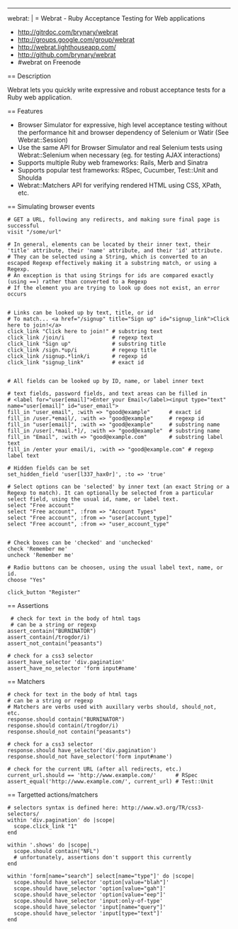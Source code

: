 --- 
webrat: |
  = Webrat - Ruby Acceptance Testing for Web applications
  
  - http://gitrdoc.com/brynary/webrat
  - http://groups.google.com/group/webrat
  - http://webrat.lighthouseapp.com/
  - http://github.com/brynary/webrat
  - #webrat on Freenode
  
  == Description
  
  Webrat lets you quickly write expressive and robust acceptance tests for a Ruby
  web application. 
  
  == Features
  
  * Browser Simulator for expressive, high level acceptance testing without the
    performance hit and browser dependency of Selenium or Watir (See Webrat::Session)
  * Use the same API for Browser Simulator and real Selenium tests using
    Webrat::Selenium when necessary (eg. for testing AJAX interactions)
  * Supports multiple Ruby web frameworks: Rails, Merb and Sinatra
  * Supports popular test frameworks: RSpec, Cucumber, Test::Unit and Shoulda
  * Webrat::Matchers API for verifying rendered HTML using CSS, XPath, etc.
  
  
  == Simulating browser events
  
    # GET a URL, following any redirects, and making sure final page is successful
    visit "/some/url"
  
    # In general, elements can be located by their inner text, their 'title' attribute, their 'name' attribute, and their 'id' attribute.
    # They can be selected using a String, which is converted to an escaped Regexp effectively making it a substring match, or using a Regexp.
    # An exception is that using Strings for ids are compared exactly (using ==) rather than converted to a Regexp
    # If the element you are trying to look up does not exist, an error occurs
  
  
    # Links can be looked up by text, title, or id
    # To match... <a href="/signup" title="Sign up" id="signup_link">Click here to join!</a>
    click_link "Click here to join!" # substring text
    click_link /join/i               # regexp text
    click_link "Sign up"             # substring title
    click_link /sign.*up/i           # regexp title
    click_link /signup.*link/i       # regexp id
    click_link "signup_link"         # exact id
  
  
    # All fields can be looked up by ID, name, or label inner text
  
    # text fields, password fields, and text areas can be filled in
    # <label for="user[email]">Enter your Email</label><input type="text" name="user[email]" id="user_email">
    fill_in "user_email", :with => "good@example"      # exact id
    fill_in /user.*email/, :with => "good@example"     # regexp id
    fill_in "user[email]", :with => "good@example"     # substring name
    fill_in /user[.*mail.*]/, :with => "good@example"  # substring name
    fill_in "Email", :with => "good@example.com"       # substring label text
    fill_in /enter your email/i, :with => "good@example.com" # regexp label text
  
    # Hidden fields can be set
    set_hidden_field 'user[l337_hax0r]', :to => 'true'
  
    # Select options can be 'selected' by inner text (an exact String or a Regexp to match). It can optionally be selected from a particular select field, using the usual id, name, or label text.
    select "Free account"
    select "Free account", :from => "Account Types"
    select "Free account", :from => "user[account_type]"
    select "Free account", :from => "user_account_type"
  
  
    # Check boxes can be 'checked' and 'unchecked'
    check 'Remember me'
    uncheck 'Remember me'
  
    # Radio buttons can be choosen, using the usual label text, name, or id.
    choose "Yes"
  
    click_button "Register"
  
  == Assertions
  
     # check for text in the body of html tags
     # can be a string or regexp
    assert_contain("BURNINATOR")
    assert_contain(/trogdor/i)
    assert_not_contain("peasants")
  
    # check for a css3 selector
    assert_have_selector 'div.pagination'
    assert_have_no_selector 'form input#name'
  
  
  == Matchers
  
    # check for text in the body of html tags
    # can be a string or regexp
    # Matchers are verbs used with auxillary verbs should, should_not, etc.
    response.should contain("BURNINATOR")
    response.should contain(/trogdor/i)
    response.should_not contain("peasants")
  
    # check for a css3 selector
    response.should have_selector('div.pagination')
    response.should_not have_selector('form input#name')
  
    # check for the current URL (after all redirects, etc.)
    current_url.should == 'http://www.example.com/'      # RSpec
    assert_equal('http://www.example.com/', current_url) # Test::Unit
    
  
  == Targetted actions/matchers
  
    # selectors syntax is defined here: http://www.w3.org/TR/css3-selectors/
    within 'div.pagination' do |scope|
      scope.click_link "1"
    end
  
    within '.shows' do |scope|
      scope.should contain("NFL")
      # unfortunately, assertions don't support this currently
    end
  
    within 'form[name="search"] select[name="type"]' do |scope|
      scope.should have_selector 'option[value="blah"]'
      scope.should have_selector 'option[value="gah"]'
      scope.should have_selector 'option[value="eep"]'
      scope.should have_selector 'input:only-of-type'
      scope.should have_selector 'input[name="query"]'
      scope.should have_selector 'input[type="text"]'
    end

